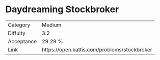 # Daydreaming Stockbroker

<table>
    <tr>
        <td>Category</td>
        <td>Medium</td>
    </tr>
    <tr>
        <td>Diffulty</td>
        <td>3.2</td>
    </tr>
    <tr>
        <td>Acceptance</td>
        <td>29.29 %</td>
    </tr>
    <tr>
        <td>Link</td>
        <td>https://open.kattis.com/problems/stockbroker</td>
    </tr>
</table>